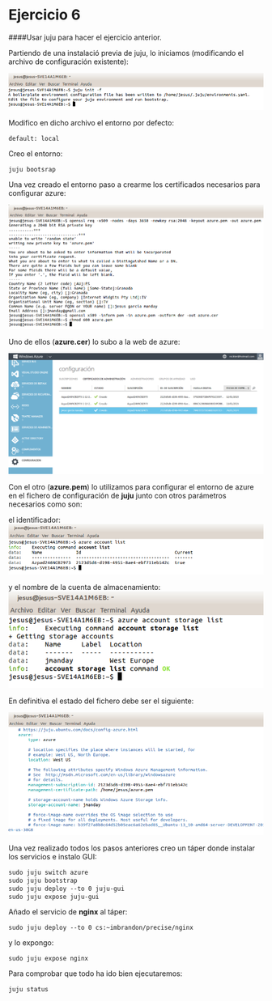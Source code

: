 # Ejercicio 6

####Usar juju para hacer el ejercicio anterior.

Partiendo de una instalació previa de juju, lo iniciamos (modificando el archivo de configuración existente):

![alt text](https://github.com/jmanday/Imagenes/blob/master/imagen205.png?raw=true)


Modifico en dicho archivo el entorno por defecto:
	
	default: local
	
	
Creo el entorno:
	
	juju bootsrap


Una vez creado el entorno paso a crearme los certificados necesarios para configurar azure:

![alt text](https://github.com/jmanday/Imagenes/blob/master/imagen206.png?raw=true)



Uno de ellos (**azure.cer**) lo subo a la web de azure:

![alt text](https://github.com/jmanday/Imagenes/blob/master/imagen207.png?raw=true)


Con el otro (**azure.pem**) lo utilizamos para configurar el entorno de azure en el fichero de configuración de **juju** junto con otros parámetros necesarios como son:

el identificador:
![alt text](https://github.com/jmanday/Imagenes/blob/master/imagen208.png?raw=true)


y el nombre de la cuenta de almacenamiento:
![alt text](https://github.com/jmanday/Imagenes/blob/master/imagen209.png?raw=true)


En definitiva el estado del fichero debe ser el siguiente:

![alt text](https://github.com/jmanday/Imagenes/blob/master/imagen210.png?raw=true)


Una vez realizado todos los pasos anteriores creo un táper donde instalar los servicios e instalo GUI:

	sudo juju switch azure
	sudo juju bootstrap
	sudo juju deploy --to 0 juju-gui
	sudo juju expose juju-gui


Añado el servicio de **nginx** al táper:

	sudo juju deploy --to 0 cs:~imbrandon/precise/nginx


y lo expongo:

	sudo juju expose nginx

Para comprobar que todo ha ido bien ejecutaremos:

	juju status
